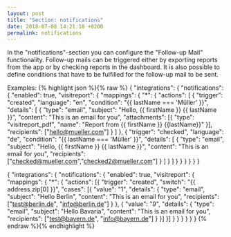 ```yaml
---
layout: post
title: "Section: notifications"
date: 2018-07-08 14:21:18 +0200
permalink: notifications
---
```

In the "notifications"-section you can configure the "Follow-up Mail" functionality.
Follow-up mails can be triggered either by exporting reports from the app or by checking reports in the dashboard.
It is also possible to define conditions that have to be fulfilled for the follow-up mail to be sent.

Examples:
{% highlight json %}{% raw %}
{
  "integrations": {
    "notifications": {
      "enabled": true,
        "visitreport": {
        "mappings": {
          "*": {
            "actions": [
              {
                "trigger": "created",
                "language": "en",
                "condition": "{{ lastName === 'Müller' }}",
                "details": [
                  {
                    "type": "email",
                    "subject": "Hello, {{ firstName }} {{ lastName }}",
                    "content": "This is an email for you",
                    "attachments": [{
                      "type": "visitreport_pdf",
                      "name": "Report from {{ firstName }} {{lastName}}"
                    }],
                    "recipients": ["hello@mueller.com"]
                  }
                ]
              }, 
              {
                "trigger": "checked",
                "language": "de",
                "condition": "{{ lastName === 'Müller' }}",
                "details": [
                  {
                    "type": "email",
                    "subject": "Hello, {{ firstName }} {{ lastName }}",
                    "content": "This is an email for you",
                    "recipients": ["checked@mueller.com","checked2@mueller.com"]
                  }
                ]
              }
            ]
          }
        }
      }
    }
  }
}

{
  "integrations": {
    "notifications": {
      "enabled": true,
        "visitreport": {
        "mappings": {
          "*": {
            "actions": [{
                "trigger": "created",
                "switch": "{{ address.zip[0] }}",
                "cases": [{
                  "value": "1",
                  "details": {
                    "type": "email",
                    "subject": "Hello Berlin",
                    "content": "This is an email for you",
                    "recipients": ["test@berlin.de", "info@berlin.de"]
                  }
                }, 
                {
                  "value": "9",
                  "details": {
                    "type": "email",
                    "subject": "Hello Bavaria",
                    "content": "This is an email for you",
                    "recipients": ["test@bayern.de", "info@bayern.de"]
                  }
                }]
            }]
          }
        }
      }
    }
  }
}
{% endraw %}{% endhighlight %}
